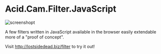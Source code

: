 # Acid.Cam.Filter.JavaScript

![screenshopt](https://github.com/lostjared/Acid.Cam.Filter.JavaScript/blob/main/ss.jpg "screneshot")

A few filters written in JavaScript available in the browser easily extendable more of a "proof of concept".


Visit http://lostsidedead.biz/filter to try it out!
